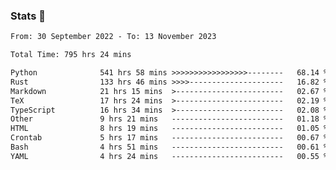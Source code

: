 ### Stats 👋
<!--START_SECTION:waka-->

```txt
From: 30 September 2022 - To: 13 November 2023

Total Time: 795 hrs 24 mins

Python              541 hrs 58 mins >>>>>>>>>>>>>>>>>--------   68.14 %
Rust                133 hrs 46 mins >>>>---------------------   16.82 %
Markdown            21 hrs 15 mins  >------------------------   02.67 %
TeX                 17 hrs 24 mins  >------------------------   02.19 %
TypeScript          16 hrs 34 mins  >------------------------   02.08 %
Other               9 hrs 21 mins   -------------------------   01.18 %
HTML                8 hrs 19 mins   -------------------------   01.05 %
Crontab             5 hrs 17 mins   -------------------------   00.67 %
Bash                4 hrs 51 mins   -------------------------   00.61 %
YAML                4 hrs 24 mins   -------------------------   00.55 %
```

<!--END_SECTION:waka-->

<!--
**buhaytza2005/buhaytza2005** is a ✨ _special_ ✨ repository because its `README.md` (this file) appears on your GitHub profile.

Here are some ideas to get you started:

- 🔭 I’m currently working on ...
- 🌱 I’m currently learning ...
- 👯 I’m looking to collaborate on ...
- 🤔 I’m looking for help with ...
- 💬 Ask me about ...
- 📫 How to reach me: ...
- 😄 Pronouns: ...
- ⚡ Fun fact: ...
-->


